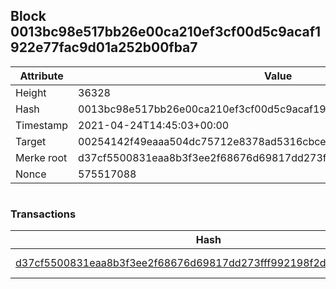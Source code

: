 ## Block 0013bc98e517bb26e00ca210ef3cf00d5c9acaf1922e77fac9d01a252b00fba7

Attribute | Value
--- | ---
Height | 36328
Hash | 0013bc98e517bb26e00ca210ef3cf00d5c9acaf1922e77fac9d01a252b00fba7
Timestamp | 2021-04-24T14:45:03+00:00
Target | 00254142f49eaaa504dc75712e8378ad5316cbcead634704b3734b6271167cc4
Merke root | d37cf5500831eaa8b3f3ee2f68676d69817dd273fff992198f2d644419c18dde
Nonce | 575517088

```

```

### Transactions

Hash | Amount
--- | ---
[d37cf5500831eaa8b3f3ee2f68676d69817dd273fff992198f2d644419c18dde](d37cf5500831eaa8b3f3ee2f68676d69817dd273fff992198f2d644419c18dde.md) | 10.00000000 SKEPTI 
